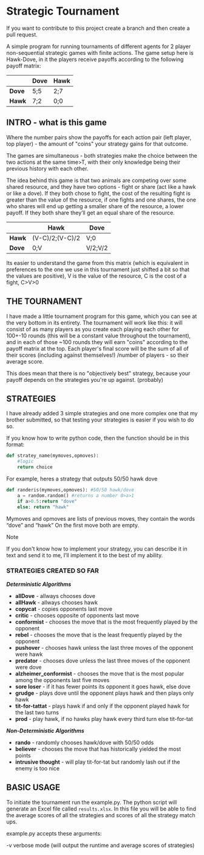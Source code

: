 # Strategic Tournament

If you want to contribute to this project create a branch and then create a pull request.

A simple program for running tournaments of different agents for 2 player non-sequential strategic games with finite actions.
The game setup here is Hawk-Dove, in it the players receive payoffs according to the following payoff matrix:

|                | Dove | Hawk |
| -------------- | ---- | ---- |
| **Dove** | 5;5  | 2;7  |
| **Hawk** | 7;2  | 0;0  |

## INTRO - what is this game

Where the number pairs show the payoffs for each action pair (left player, top player) - the amount of "coins" your strategy gains for that outcome.

The games are simultaneous - both strategies make the choice between the two actions at the same time>T, with their only knowledge being their previous history with each other.

The idea behind this game is that two animals are competing over some shared resource, and they have two options - fight or share (act like a hawk or like a dove).
If they both chose to fight, the cost of the resulting fight is greater than the value of the resource, if one fights and one shares, the one who shares will end up getting a smaller share of the resource, a lower payoff.
If they both share they’ll get an equal share of the resource.

|                | Hawk            | Dove    |
| -------------- | --------------- | ------- |
| **Hawk** | (V-C)/2;(V-C)/2 | V;0     |
| **Dove** | 0;V             | V/2;V/2 |

Its easier to understand the game from this matrix (which is equivalent in preferences to the one we use in this tournament just shifted a bit so that the values are positive), V is the value of the resource, C is the cost of a fight, C>V>0

## THE TOURNAMENT

I have made a little tournament program for this game, which you can see at the very bottom in its entirety. The tournament will work like this: it will consist of as many players as you create each playing each other for 100+-10 rounds (this will be a constant value throughout the tournament), and in each of those ~100 rounds they will earn "coins" according to the payoff matrix at the top. Each player's final score will be the sum of all of their scores (including against themselves!) /number of players - so their average score.

This does mean that there is no "objectively best" strategy, because your payoff depends on the strategies you're up against. (probably)

## STRATEGIES

I have already added 3 simple strategies and one more complex one that my brother submitted, so that testing your strategies is easier if you wish to do so.

If you know how to write python code, then the function should be in this format:

```python
def stratey_name(mymoves,opmoves):
    #logic
    return choice
```

For example, heres a strategy that outputs 50/50 hawk dove

```python
def randeris(mymoves,opmoves): #50/50 hawk/dove
    a = random.random() #returns a number 0>a>1
    if a>0.5:return "dove"
    else: return "hawk"
```

Mymoves and opmoves are lists of previous moves, they contain the words “dove” and “hawk”
On the first move both are empty.

> [!NOTE]
> If you don't know how to implement your strategy, you can describe it in text and send it to me, I’ll implement it to the best of my ability.

### STRATEGIES CREATED SO FAR

***Deterministic Algorithms***

- **allDove** - allways chooses dove
- **allHawk** - allways chooses hawk
- **copycat** - copies opponents last move
- **critic** - chooses opposite of opponents last move
- **conformist** - chooses the move that is the most frequently played by the opponent
- **rebel** - chooses the move that is the least frequently played by the opponent
- **pushover** - chooses hawk unless the last three moves of the opponent were hawk
- **predator** - chooses dove unless the last three moves of the opponent were dove
- **alzheimer_conformist** - chooses the move that is the most popular among the opponents last five moves
- **sore loser** - if it has fewer points its opponent it goes hawk, else dove
- **grudge** - plays dove until the opponent plays hawk and then plays only hawk
- **tit-for-tattat** - plays hawk if and only if the opponent played hawk for the last two turns
- **prod** - play hawk, if no hawks play hawk every third turn else tit-for-tat


***Non-Deterministic Algorithms***
- **rando** - randomly chooses hawk/dove with 50/50 odds
- **believer** - chooses the move that has historically yielded the most points
- **intrusive thought** - will play tit-for-tat but randomly lash out if the enemy is too nice

## BASIC USAGE

To initiate the tournament run the example.py. The python script will generate an Excel file called `results.xlsx`. In this file you will be able to find the average scores of all the strategies and scores of all the strategy match ups.

example.py accepts these arguments:

-v verbose mode (will output the runtime and average scores of strategies)

